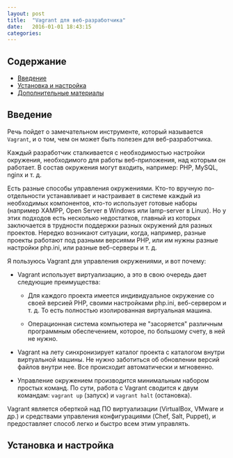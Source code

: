 ```yaml
---
layout: post
title:  "Vagrant для веб-разработчика"
date:   2016-01-01 18:43:15
categories: 
---
```


## Содержание
- [Введение](#intro)
- [Установка и настройка](#install)
- [Дополнительные материалы](#additional)

## <a name="intro"></a> Введение
Речь пойдет о замечательном инструменте, который называется `Vagrant`, и о том, чем он может быть полезен для веб-разработчика. 

Каждый разработчик сталкивается с необходимостью настройки окружения, необходимого для работы веб-приложения, над которым он работает. В состав окружения могут входить, например: PHP, MySQL, nginx и т. д.

Есть разные способы управления окружениями. Кто-то вручную по-отдельности устанавливает и настраивает в системе каждый из необходимых компонентов, кто-то использует готовые наборы (например XAMPP, Open Server в Windows или lamp-server в Linux). Но у этих подходов есть несколько недостатков, главный из которых заключается в трудности поддержки разных окружений для разных проектов. Нередко возникают ситуации, когда, например, разные проекты работают под разными версиями PHP, или им нужны разные настройки php.ini, или разные веб-серверы и т. д.

Я пользуюсь Vagrant для управления окружениями, и вот почему:

* Vagrant использует виртуализацию, а это в свою очередь дает следующие преимущества:

    * Для каждого проекта имеется индивидуальное окружение со своей версией PHP, своими настройками php.ini, веб-сервером и т. д. То есть полностью изолированная виртуальная машина.

    * Операционная система компьютера не "засоряется" различным программным обеспечением, которое, по большому счету, в ней не нужно.

* Vagrant на лету синхронизирует каталог проекта с каталогом внутри виртуальной машины. Не нужно заботиться об обновлении версий файлов внутри нее. Все происходит автоматически и мгновенно.

* Управление окружением производится минимальным набором простых команд. По сути, работа с Vagrant сводится к двум командам: `vagrant up` (запуск) и `vagrant halt` (остановка). 
  

Vagrant является оберткой над ПО виртуализации (VirtualBox, VMware и др.) и средствами управления конфигурациями (Chef, Salt, Puppet), и предоставляет способ легко и быстро всем этим управлять.

## <a name="install"></a> Установка и настройка




